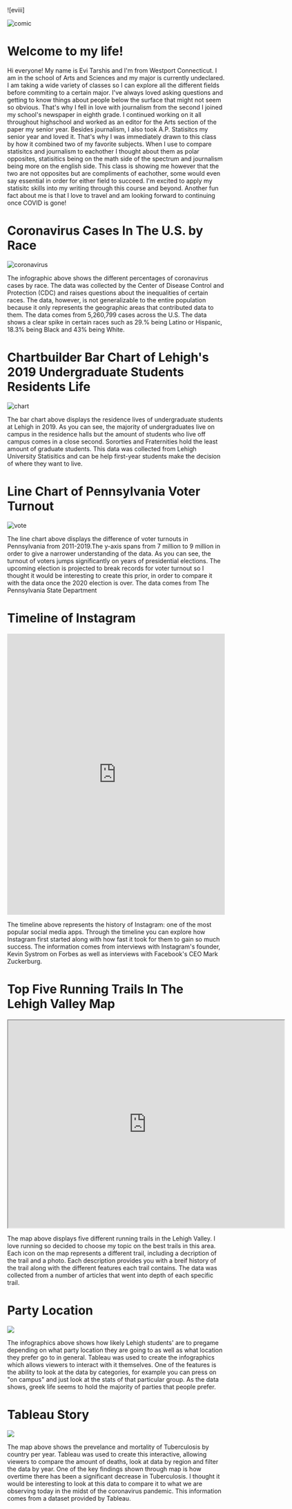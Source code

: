 ![eviii]

![comic](https://github.com/evitarshis/evitarshis.github.io/blob/master/comic.png?raw=true)

# Welcome to my life!

Hi everyone! My name is Evi Tarshis and I'm from Westport Connecticut. I am in the school of Arts and Sciences and my major is currently undeclared. I am taking a wide variety of classes so I can explore all the different fields before commiting to a certain major. 
I've always loved asking questions and getting to know things about people below the surface that might not seem so obvious. That's why I fell in love with journalism from the second I joined my school's newspaper in eighth grade. I continued working on it all throughout highschool and worked as an editor for the Arts section of the paper my senior year. 
Besides journalism, I also took A.P. Statisitcs my senior year and loved it. That's why I was immediately drawn to this class by how it combined two of my favorite subjects. When I use to compare statisitcs and journalism to eachother I thought about them as polar opposites, statisitics being on the math side of the spectrum and journalism being more on the english side. This class is showing me however that the two are not opposites but are compliments of eachother, some would even say essential in order for either field to succeed. I'm excited to apply my statisitc skills into my writing through this course and beyond.
Another fun fact about me is that I love to travel and am looking forward to continuing once COVID is gone! 


# Coronavirus Cases In The U.S. by Race

![coronavirus](https://github.com/evitarshis/evitarshis.github.io/blob/master/Coronavirus%20cases%20by%20race_ethnicity%20in%20the%20United%20States.png?raw=true]) 

The infographic above shows the different percentages of coronavirus cases by race. The data was collected by the Center of Disease Control and Protection (CDC) and raises questions about the inequalities of certain races. The data, however, is not generalizable to the entire population because it only represents the geographic areas that contributed data to them. The data comes from 5,260,799 cases across the U.S. The data shows a clear spike in certain races such as 29.% being Latino or Hispanic, 18.3% being Black and 43% being White. 


# Chartbuilder Bar Chart of Lehigh's 2019 Undergraduate Students Residents Life 

![chart](https://github.com/evitarshis/evitarshis.github.io/blob/master/chart.png?raw=true)

The bar chart above displays the residence lives of undergraduate students at Lehigh in 2019. As you can see, the majority of undergraduates live on campus in the residence halls but the amount of students who live off campus comes in a close second. Sororties and Fraternities hold the least amount of graduate students. This data was collected from Lehigh University Statisitics and can be help first-year students make the decision of where they want to live. 


# Line Chart of Pennsylvania Voter Turnout 

![vote](https://github.com/evitarshis/evitarshis.github.io/blob/master/Vote.png?raw=true)

The line chart above displays the difference of voter turnouts in Pennsylvania from 2011-2019.The y-axis spans from 7 million to 9 million in order to give a narrower understanding of the data. As you can see, the turnout of voters jumps significantly on years of presidential elections. The upcoming election is projected to break records for voter turnout so I thought it would be interesting to create this prior, in order to compare it with the data once the 2020 election is over. The data comes from The Pennsylvania State Department 


# Timeline of Instagram

<iframe src='https://cdn.knightlab.com/libs/timeline3/latest/embed/index.html?source=1qC63jzvXZgSZHCK_XdNkPYrPEfaKR8PqUVQqDhI60HM&font=Default&lang=en&initial_zoom=2&height=650' width='100%' height='650' webkitallowfullscreen mozallowfullscreen allowfullscreen frameborder='0'></iframe>

The timeline above represents the history of Instagram: one of the most popular social media apps. Through the timeline you can explore how Instagram first started along with how fast it took for them to gain so much success. The information comes from interviews with Instagram's founder, Kevin Systrom on Forbes as well as interviews with Facebook's CEO Mark Zuckerburg.


# Top Five Running Trails In The Lehigh Valley Map

<iframe src="https://www.google.com/maps/d/u/2/embed?mid=14kqscb2LT4hHrHBbKhamM40-G4V1dmn4" width="640" height="480"></iframe>

The map above displays five different running trails in the Lehigh Valley. I love running so decided to choose my topic on the best trails in this area. Each icon on the map represents a different trail, including a decription of the trail and a photo. Each description provides you with a breif history of the trail along with the different features each trail contains. The data was collected from a number of articles that went into depth of each specific trail. 


# Party Location 
<div class='tableauPlaceholder' id='viz1606008635277' style='position: relative'><noscript><a href='#'><img alt=' ' src='https:&#47;&#47;public.tableau.com&#47;static&#47;images&#47;Pa&#47;PartyData_16060086547340&#47;Dashboard1&#47;1_rss.png' style='border: none' /></a></noscript><object class='tableauViz' style='display:none;'><param name='host_url' value='https%3A%2F%2Fpublic.tableau.com%2F' /> <param name='embed_code_version' value='3' /> <param name='site_root' value='' /><param name='name' value='PartyData_16060086547340&#47;Dashboard1' /><param name='tabs' value='no' /><param name='toolbar' value='yes' /><param name='static_image' value='https:&#47;&#47;public.tableau.com&#47;static&#47;images&#47;Pa&#47;PartyData_16060086547340&#47;Dashboard1&#47;1.png' /> <param name='animate_transition' value='yes' /><param name='display_static_image' value='yes' /><param name='display_spinner' value='yes' /><param name='display_overlay' value='yes' /><param name='display_count' value='yes' /><param name='language' value='en' /><param name='filter' value='publish=yes' /></object></div> <script type='text/javascript'> var divElement = document.getElementById('viz1606008635277'); var vizElement = divElement.getElementsByTagName('object')[0]; if ( divElement.offsetWidth > 800 ) { vizElement.style.width='100%';vizElement.style.height=(divElement.offsetWidth*0.75)+'px';} else if ( divElement.offsetWidth > 500 ) { vizElement.style.width='100%';vizElement.style.height=(divElement.offsetWidth*0.75)+'px';} else { vizElement.style.width='100%';vizElement.style.height='877px';} var scriptElement = document.createElement('script'); scriptElement.src = 'https://public.tableau.com/javascripts/api/viz_v1.js';                    vizElement.parentNode.insertBefore(scriptElement, vizElement); </script>

The infographics above shows how likely Lehigh students' are to pregame depending on what party location they are going to as well as what location they prefer go to in general. Tableau was used to create the infographics which allows viewers to interact with it themselves. One of the features is the ability to look at the data by categories, for example you can press on "on campus" and just look at the stats of that particular group. As the data shows, greek life seems to hold the majority of parties that people prefer. 


# Tableau Story
<div class='tableauPlaceholder' id='viz1606785814076' style='position: relative'><noscript><a href='#'><img alt=' ' src='https:&#47;&#47;public.tableau.com&#47;static&#47;images&#47;F6&#47;F63YZSRS5&#47;1_rss.png' style='border: none' /></a></noscript><object class='tableauViz'  style='display:none;'><param name='host_url' value='https%3A%2F%2Fpublic.tableau.com%2F' /> <param name='embed_code_version' value='3' /> <param name='path' value='shared&#47;F63YZSRS5' /> <param name='toolbar' value='yes' /><param name='static_image' value='https:&#47;&#47;public.tableau.com&#47;static&#47;images&#47;F6&#47;F63YZSRS5&#47;1.png' /> <param name='animate_transition' value='yes' /><param name='display_static_image' value='yes' /><param name='display_spinner' value='yes' /><param name='display_overlay' value='yes' /><param name='display_count' value='yes' /><param name='language' value='en' /><param name='filter' value='publish=yes' /></object></div> <script type='text/javascript'> var divElement = document.getElementById('viz1606785814076'); var vizElement = divElement.getElementsByTagName('object')[0]; vizElement.style.width='1016px';vizElement.style.height='991px'; var scriptElement = document.createElement('script'); scriptElement.src = 'https://public.tableau.com/javascripts/api/viz_v1.js'; vizElement.parentNode.insertBefore(scriptElement, vizElement); </script>

The map above shows the prevelance and mortality of Tuberculosis by country per year. Tableau was used to create this interactive, allowing viewers to compare the amount of deaths, look at data by region and filter the data by year. One of the key findings shown through map is how overtime there has been a significant decrease in Tuberculosis. I thought it would be interesting to look at this data to compare it to what we are observing today in the midst of the coronavirus pandemic. This information comes from a dataset provided by Tableau. 
